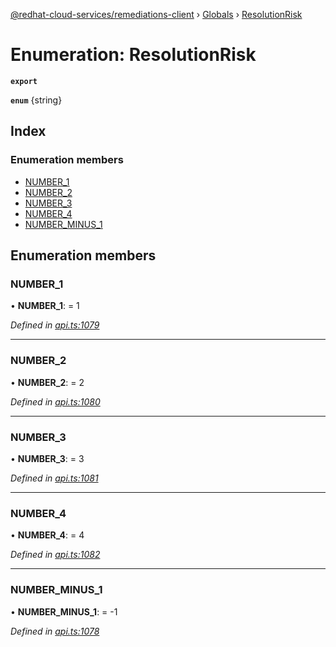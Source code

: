 [@redhat-cloud-services/remediations-client](../README.md) › [Globals](../globals.md) › [ResolutionRisk](resolutionrisk.md)

# Enumeration: ResolutionRisk

**`export`** 

**`enum`** {string}

## Index

### Enumeration members

* [NUMBER_1](resolutionrisk.md#number_1)
* [NUMBER_2](resolutionrisk.md#number_2)
* [NUMBER_3](resolutionrisk.md#number_3)
* [NUMBER_4](resolutionrisk.md#number_4)
* [NUMBER_MINUS_1](resolutionrisk.md#number_minus_1)

## Enumeration members

###  NUMBER_1

• **NUMBER_1**: = 1

*Defined in [api.ts:1079](https://github.com/RedHatInsights/javascript-clients/blob/master/packages/remediations/api.ts#L1079)*

___

###  NUMBER_2

• **NUMBER_2**: = 2

*Defined in [api.ts:1080](https://github.com/RedHatInsights/javascript-clients/blob/master/packages/remediations/api.ts#L1080)*

___

###  NUMBER_3

• **NUMBER_3**: = 3

*Defined in [api.ts:1081](https://github.com/RedHatInsights/javascript-clients/blob/master/packages/remediations/api.ts#L1081)*

___

###  NUMBER_4

• **NUMBER_4**: = 4

*Defined in [api.ts:1082](https://github.com/RedHatInsights/javascript-clients/blob/master/packages/remediations/api.ts#L1082)*

___

###  NUMBER_MINUS_1

• **NUMBER_MINUS_1**: =  -1

*Defined in [api.ts:1078](https://github.com/RedHatInsights/javascript-clients/blob/master/packages/remediations/api.ts#L1078)*
